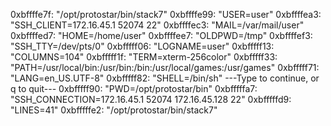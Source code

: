 0xbffffe7f:	 "/opt/protostar/bin/stack7"
0xbffffe99:	 "USER=user"
0xbffffea3:	 "SSH_CLIENT=172.16.45.1 52074 22"
0xbffffec3:	 "MAIL=/var/mail/user"
0xbffffed7:	 "HOME=/home/user"
0xbffffee7:	 "OLDPWD=/tmp"
0xbffffef3:	 "SSH_TTY=/dev/pts/0"
0xbfffff06:	 "LOGNAME=user"
0xbfffff13:	 "COLUMNS=104"
0xbfffff1f:	 "TERM=xterm-256color"
0xbfffff33:	 "PATH=/usr/local/bin:/usr/bin:/bin:/usr/local/games:/usr/games"
0xbfffff71:	 "LANG=en_US.UTF-8"
0xbfffff82:	 "SHELL=/bin/sh"
---Type <return> to continue, or q <return> to quit---
0xbfffff90:	 "PWD=/opt/protostar/bin"
0xbfffffa7:	 "SSH_CONNECTION=172.16.45.1 52074 172.16.45.128 22"
0xbfffffd9:	 "LINES=41"
0xbfffffe2:	 "/opt/protostar/bin/stack7"
